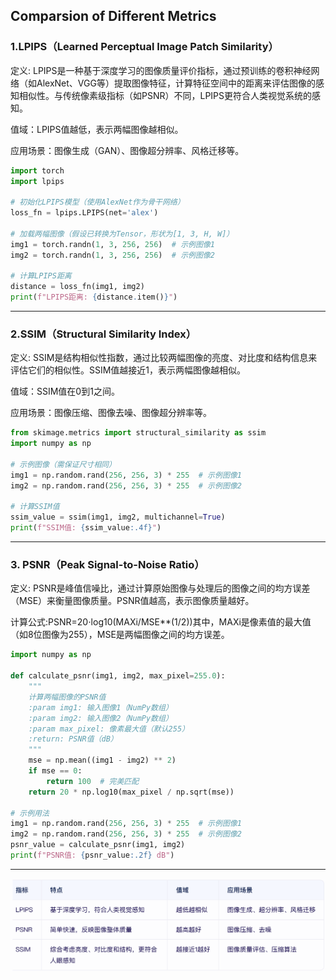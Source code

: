 ## Comparsion of Different Metrics

### 1.LPIPS（Learned Perceptual Image Patch Similarity）
定义: LPIPS是一种基于深度学习的图像质量评价指标，通过预训练的卷积神经网络（如AlexNet、VGG等）提取图像特征，计算特征空间中的距离来评估图像的感知相似性。与传统像素级指标（如PSNR）不同，LPIPS更符合人类视觉系统的感知。

值域：LPIPS值越低，表示两幅图像越相似。

应用场景：图像生成（GAN）、图像超分辨率、风格迁移等。
```python
import torch
import lpips

# 初始化LPIPS模型（使用AlexNet作为骨干网络）
loss_fn = lpips.LPIPS(net='alex')

# 加载两幅图像（假设已转换为Tensor，形状为[1, 3, H, W]）
img1 = torch.randn(1, 3, 256, 256)  # 示例图像1
img2 = torch.randn(1, 3, 256, 256)  # 示例图像2

# 计算LPIPS距离
distance = loss_fn(img1, img2)
print(f"LPIPS距离: {distance.item()}")
```

---
### 2.SSIM（Structural Similarity Index）
定义: SSIM是结构相似性指数，通过比较两幅图像的亮度、对比度和结构信息来评估它们的相似性。SSIM值越接近1，表示两幅图像越相似。

值域：SSIM值在0到1之间。

应用场景：图像压缩、图像去噪、图像超分辨率等。
```python
from skimage.metrics import structural_similarity as ssim
import numpy as np

# 示例图像（需保证尺寸相同）
img1 = np.random.rand(256, 256, 3) * 255  # 示例图像1
img2 = np.random.rand(256, 256, 3) * 255  # 示例图像2

# 计算SSIM值
ssim_value = ssim(img1, img2, multichannel=True)
print(f"SSIM值: {ssim_value:.4f}")
```
---
### 3. PSNR（Peak Signal-to-Noise Ratio）
定义: PSNR是峰值信噪比，通过计算原始图像与处理后的图像之间的均方误差（MSE）来衡量图像质量。PSNR值越高，表示图像质量越好。

计算公式:PSNR=20⋅log10(MAXi/MSE**(1/2))其中，MAXi是像素值的最大值（如8位图像为255），MSE是两幅图像之间的均方误差。
```python
import numpy as np

def calculate_psnr(img1, img2, max_pixel=255.0):
    """
    计算两幅图像的PSNR值
    :param img1: 输入图像1（NumPy数组）
    :param img2: 输入图像2（NumPy数组）
    :param max_pixel: 像素最大值（默认255）
    :return: PSNR值（dB）
    """
    mse = np.mean((img1 - img2) ** 2)
    if mse == 0:
        return 100  # 完美匹配
    return 20 * np.log10(max_pixel / np.sqrt(mse))

# 示例用法
img1 = np.random.rand(256, 256, 3) * 255  # 示例图像1
img2 = np.random.rand(256, 256, 3) * 255  # 示例图像2
psnr_value = calculate_psnr(img1, img2)
print(f"PSNR值: {psnr_value:.2f} dB")
```
---
![alt text](image.png)